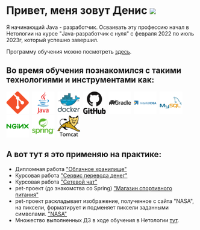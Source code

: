 <h1 align="">Привет, меня зовут Денис 
<img src="https://github.com/blackcater/blackcater/raw/main/images/Hi.gif" height="32"/></h1>
Я начинающий Java - разработчик. Осваивать эту профессию начал в Нетологии на курсе "Java-разработчик с нуля" с февраля 2022 по июль 2023г, который успешно завершил. 

Программу обучения можно посмотреть 
[здесь](https://netology.ru/programs/java-developer#/ "Ссылка на сайт Нетологии").

## Во время обучения познакомился с такими технологиями и инструментами как:

<div>
  <img src="https://github.com/devicons/devicon/blob/master/icons/git/git-original.svg" title="git" alt="git" width="60" height="60"/>&nbsp
   <img src="https://github.com/devicons/devicon/blob/master/icons/java/java-original-wordmark.svg" title="Java" alt="Java" width="60" height="60"/>&nbsp
   <img src="https://github.com/devicons/devicon/blob/master/icons/docker/docker-original-wordmark.svg" title="Docker" alt="Docker" width="60" height="60"/>&nbsp
   <img src="https://github.com/devicons/devicon/blob/master/icons/github/github-original-wordmark.svg" title="GitHub" alt="GitHub" width="60" height="60"/>&nbsp
  <img src="https://github.com/devicons/devicon/blob/master/icons/gradle/gradle-plain-wordmark.svg" title="Gradle" alt="Gradle" width="60" height="60"/>&nbsp
  <img src="https://github.com/devicons/devicon/blob/master/icons/intellij/intellij-original-wordmark.svg" title="IntellijIDEA" alt="IntellijIDEA" width="60" height="60"/>&nbsp
  <img src="https://github.com/devicons/devicon/blob/master/icons/mysql/mysql-original-wordmark.svg" title="MySQL" alt="MySQL" width="60" height="60"/>&nbsp
  <img src="https://github.com/devicons/devicon/blob/master/icons/nginx/nginx-original.svg" title="nginx" alt="nginx" width="60" height="60"/>&nbsp
  <img src="https://github.com/devicons/devicon/blob/master/icons/spring/spring-original-wordmark.svg" title="Spring" alt="Spring" width="60" height="60"/>&nbsp
  <img src="https://github.com/devicons/devicon/blob/master/icons/tomcat/tomcat-original-wordmark.svg" title="Tomcat" alt="Tomcat" width="60" height="60"/>&nbsp
</div>

## А вот тут я это применяю на практике:
+ Дипломная работа ["Облачное хранилище"](https://github.com/Znobishindi/Cloud_storage_V3)
+ Курсовая работа ["Сервис перевода денег"](https://github.com/Znobishindi/Money-Transfer-Service)
+ Курсовая работа ["Сетевой чат"](https://github.com/Znobishindi/OnlineChat)
+ pet-проект (до знакомства со Spring) ["Магазин спортивного питания"](https://github.com/Znobishindi/SportsNutritionStore)
+ pet-проект раскладывает изображение, полученное с сайта "NASA", на пиксели, форматирует и подменяет пиксели заданными символами. ["NASA"](https://github.com/Znobishindi/NasaHttp/tree/main)
+ Множество выполненных ДЗ в ходе обучения в Нетологии [тут](https://github.com/Znobishindi?tab=repositories).
